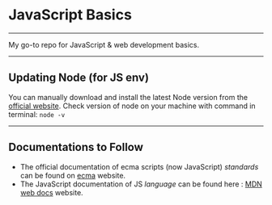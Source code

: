 # JavaScript Basics 
---
My go-to repo for JavaScript & web development basics.

---
## Updating Node (for JS env)

You can manually download and install the latest Node version from the [official website](https://nodejs.org/en/download/current/).
Check version of node on your machine with command in terminal: `node -v`

---
## Documentations to Follow 
- The official documentation of ecma scripts (now JavaScript) _standards_ can be found on [ecma](https://tc39.es/ecma262/) website.
- The JavaScript documentation of JS _language_ can be found here : [MDN web docs](https://developer.mozilla.org/en-US/docs/Web/JavaScript) website.